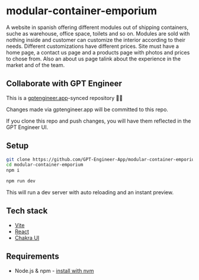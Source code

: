 # modular-container-emporium

A website in spanish offering different modules out of shipping containers, suche as warehouse, office space, toilets and so on. Modules are sold with nothing inside and customer can customize the interior according to their needs. Different customizations have different prices. Site must have a home page, a contact us page and a products page with photos and prices to chose from. Also an about us page talink about the experience in the market and of the team. 

## Collaborate with GPT Engineer

This is a [gptengineer.app](https://gptengineer.app)-synced repository 🌟🤖

Changes made via gptengineer.app will be committed to this repo.

If you clone this repo and push changes, you will have them reflected in the GPT Engineer UI.

## Setup

```sh
git clone https://github.com/GPT-Engineer-App/modular-container-emporium.git
cd modular-container-emporium
npm i
```

```sh
npm run dev
```

This will run a dev server with auto reloading and an instant preview.

## Tech stack

- [Vite](https://vitejs.dev/)
- [React](https://react.dev/)
- [Chakra UI](https://chakra-ui.com/)

## Requirements

- Node.js & npm - [install with nvm](https://github.com/nvm-sh/nvm#installing-and-updating)
